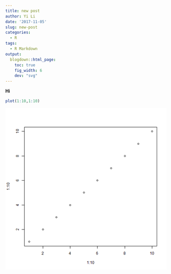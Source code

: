 ```yaml
---
title: new post
author: Yi Li
date: '2017-11-05'
slug: new-post
categories:
  - R
tags:
  - R Markdown
output:
  blogdown::html_page:
    toc: true
    fig_width: 6
    dev: "svg"
---
```


**Hi**


```r
plot(1:10,1:10)
```

![plot of chunk unnamed-chunk-1](./figure/unnamed-chunk-1-1.png)


